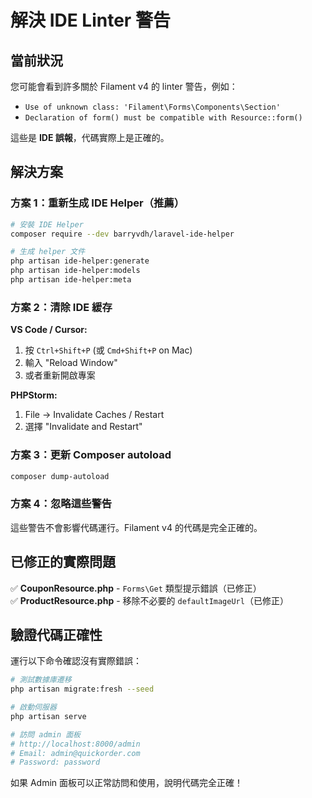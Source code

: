 # 解決 IDE Linter 警告

## 當前狀況

您可能會看到許多關於 Filament v4 的 linter 警告，例如：
- `Use of unknown class: 'Filament\Forms\Components\Section'`
- `Declaration of form() must be compatible with Resource::form()`

這些是 **IDE 誤報**，代碼實際上是正確的。

## 解決方案

### 方案 1：重新生成 IDE Helper（推薦）

```bash
# 安裝 IDE Helper
composer require --dev barryvdh/laravel-ide-helper

# 生成 helper 文件
php artisan ide-helper:generate
php artisan ide-helper:models
php artisan ide-helper:meta
```

### 方案 2：清除 IDE 緩存

**VS Code / Cursor:**
1. 按 `Ctrl+Shift+P` (或 `Cmd+Shift+P` on Mac)
2. 輸入 "Reload Window"
3. 或者重新開啟專案

**PHPStorm:**
1. File → Invalidate Caches / Restart
2. 選擇 "Invalidate and Restart"

### 方案 3：更新 Composer autoload

```bash
composer dump-autoload
```

### 方案 4：忽略這些警告

這些警告不會影響代碼運行。Filament v4 的代碼是完全正確的。

## 已修正的實際問題

✅ **CouponResource.php** - `Forms\Get` 類型提示錯誤（已修正）  
✅ **ProductResource.php** - 移除不必要的 `defaultImageUrl`（已修正）

## 驗證代碼正確性

運行以下命令確認沒有實際錯誤：

```bash
# 測試數據庫遷移
php artisan migrate:fresh --seed

# 啟動伺服器
php artisan serve

# 訪問 admin 面板
# http://localhost:8000/admin
# Email: admin@quickorder.com
# Password: password
```

如果 Admin 面板可以正常訪問和使用，說明代碼完全正確！

